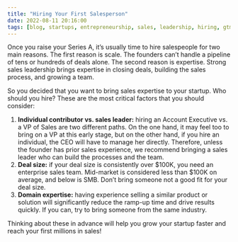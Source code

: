 ```yaml
---
title: "Hiring Your First Salesperson"
date: 2022-08-11 20:16:00
tags: [blog, startups, entrepreneurship, sales, leadership, hiring, gtm]
---
```


Once you raise your Series A, it’s usually time to hire salespeople for two main reasons. The first reason is scale. The founders can’t handle a pipeline of tens or hundreds of deals alone. The second reason is expertise. Strong sales leadership brings expertise in closing deals, building the sales process, and growing a team.

So you decided that you want to bring sales expertise to your startup. Who should you hire? These are the most critical factors that you should consider:

1.  **Individual contributor vs. sales leader:** hiring an Account Executive vs. a VP of Sales are two different paths. On the one hand, it may feel too to bring on a VP at this early stage, but on the other hand, if you hire an individual, the CEO will have to manage her directly. Therefore, unless the founder has prior sales experience, we recommend bringing a sales leader who can build the processes and the team.
2.  **Deal size:** if your deal size is consistently over $100K, you need an enterprise sales team. Mid-market is considered less than $100K on average, and below is SMB. Don’t bring someone not a good fit for your deal size.
3.  **Domain expertise:** having experience selling a similar product or solution will significantly reduce the ramp-up time and drive results quickly. If you can, try to bring someone from the same industry.

Thinking about these in advance will help you grow your startup faster and reach your first millions in sales!

